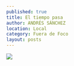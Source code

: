 ```yaml
---
published: true
title: El tiempo pasa
author: ANDRÉS SÁNCHEZ
location: Local
category: Fuera de Foco
layout: posts
---
```


![](http://i.imgur.com/tS9TReAm.jpg)
